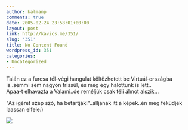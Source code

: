 ```yaml
---
author: kalmanp
comments: true
date: 2005-02-24 23:58:01+00:00
layout: post
link: http://kavics.me/351/
slug: '351'
title: No Content Found
wordpress_id: 351
categories:
- Uncategorized
---
```


Talán ez a furcsa tél-végi hangulat költözhetett be Virtuál-országba is..semmi sem nagyon frissül, és még egy halottunk is lett..  
Apaa-t elhavazta a Valami..de reméljük csak téli álmot alszik...




"Az ígéret szép szó, ha betartják!"..álljanak itt a képek..én meg feküdjek laassan elfele:)




![](http://kavics.freeblog.hu/Files/sopron.JPG)
